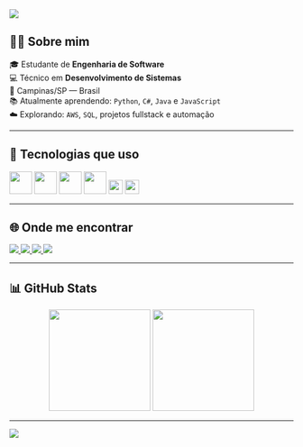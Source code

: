 <img src="https://capsule-render.vercel.app/api?type=waving&color=8A2BE2&height=200&section=header&text=Olá,%20eu%20sou%20o%20Eduardo!&fontSize=30&fontColor=ffffff" />

## 👨‍💻 Sobre mim

🎓 Estudante de **Engenharia de Software**  
💻 Técnico em **Desenvolvimento de Sistemas**  
📍 Campinas/SP — Brasil  
📚 Atualmente aprendendo: `Python`, `C#`, `Java` e `JavaScript`  
☁️ Explorando: `AWS`, `SQL`, projetos fullstack e automação

---

## 🚀 Tecnologias que uso

<p>
  <img src="https://cdn.jsdelivr.net/gh/devicons/devicon/icons/javascript/javascript-original.svg" width="40"/>
  <img src="https://cdn.jsdelivr.net/gh/devicons/devicon/icons/python/python-original.svg" width="40"/>
  <img src="https://cdn.jsdelivr.net/gh/devicons/devicon/icons/csharp/csharp-original.svg" width="40"/>
  <img src="https://cdn.jsdelivr.net/gh/devicons/devicon/icons/java/java-original.svg" width="40"/>
  <img src="https://img.shields.io/badge/SQL-4479A1?style=for-the-badge&logo=postgresql&logoColor=white" height="25"/>
  <img src="https://img.shields.io/badge/AWS-232F3E?style=for-the-badge&logo=amazonaws&logoColor=white" height="25"/>
</p>

---

## 🌐 Onde me encontrar

<p>
  <a href="mailto:eduardopereira.dev1@gmail.com">
    <img src="https://img.shields.io/badge/GMAIL-8A2BE2?style=for-the-badge&logo=gmail&logoColor=white" />
  </a>
  <a href="https://discord.com/users/xxwyse">
    <img src="https://img.shields.io/badge/DISCORD-8A2BE2?style=for-the-badge&logo=discord&logoColor=white" />
  </a>
  <a href="https://www.linkedin.com/in/eduardopsilva6/">
    <img src="https://img.shields.io/badge/LINKEDIN-8A2BE2?style=for-the-badge&logo=linkedin&logoColor=white" />
  </a>
  <a href="https://www.instagram.com/wyniesie">
    <img src="https://img.shields.io/badge/INSTAGRAM-8A2BE2?style=for-the-badge&logo=instagram&logoColor=white" />
  </a>
</p>

---

## 📊 GitHub Stats

<div align="center">
  <img height="180em" src="https://github-readme-stats.vercel.app/api?username=eduardopsilva777&show_icons=true&theme=tokyonight" />
  <img height="180em" src="https://github-readme-stats.vercel.app/api/top-langs/?username=eduardopsilva777&layout=compact&theme=tokyonight"/>
</div>

---

<img src="https://capsule-render.vercel.app/api?type=waving&color=8A2BE2&height=150&section=footer"/>
